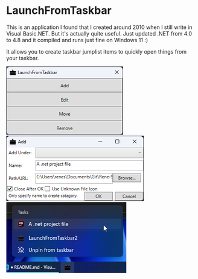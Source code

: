 # LaunchFromTaskbar

This is an application I found that I created around 2010 when I still write in Visual Basic.NET. But it's actually quite useful. Just updated .NET from 4.0 to 4.8 and it compiled and runs just fine on Windows 11 :)

It allows you to create taskbar jumplist items to quickly open things from your taskbar.

![main window](readme/main.png)  
![add window](readme/add.png)  
![jumplist](readme/taskbar.png)